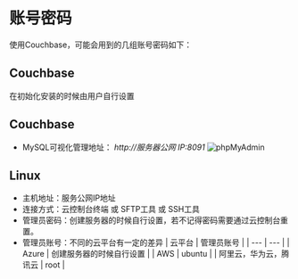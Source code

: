 # 账号密码

使用Couchbase，可能会用到的几组账号密码如下：

## Couchbase

在初始化安装的时候由用户自行设置

## Couchbase

* MySQL可视化管理地址： *http://服务器公网 IP:8091*
   ![phpMyAdmin](https://libs.websoft9.com/Websoft9/DocsPicture/zh/mysql/phpmyadmin-logincn-websoft9.png)

## Linux

* 主机地址：服务公网IP地址
* 连接方式：云控制台终端 或 SFTP工具 或 SSH工具
* 管理员密码：创建服务器的时候自行设置，若不记得密码需要通过云控制台重置。
* 管理员账号：不同的云平台有一定的差异
   |  云平台   |  管理员账号   |
   | --- | --- |
   |  Azure   |  创建服务器的时候自行设置   |
   |  AWS   |  ubuntu   |
   |  阿里云，华为云，腾讯云   |  root   |